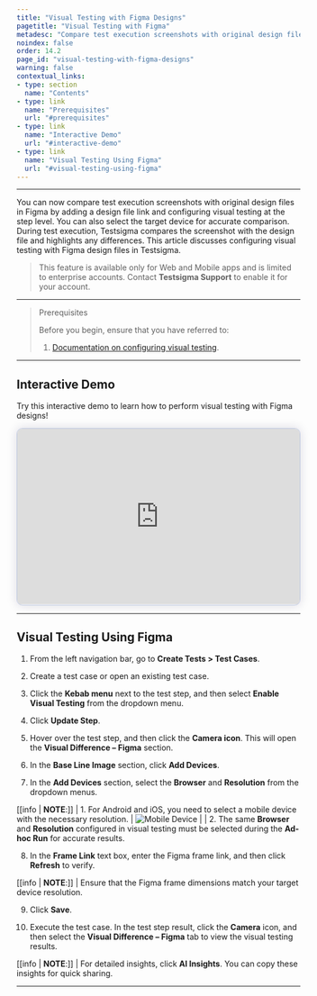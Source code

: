 ```yaml
---
title: "Visual Testing with Figma Designs"
pagetitle: "Visual Testing with Figma"
metadesc: "Compare test execution screenshots with original design files in Figma by adding a design file link and configuring visual testing | Learn how to perform visual testing with Figma designs in Testsigma"
noindex: false
order: 14.2
page_id: "visual-testing-with-figma-designs"
warning: false
contextual_links:
- type: section
  name: "Contents"
- type: link
  name: "Prerequisites"
  url: "#prerequisites"
- type: link
  name: "Interactive Demo"
  url: "#interactive-demo"
- type: link
  name: "Visual Testing Using Figma"
  url: "#visual-testing-using-figma"
---
```


---


You can now compare test execution screenshots with original design files in Figma by adding a design file link and configuring visual testing at the step level. You can also select the target device for accurate comparison. During test execution, Testsigma compares the screenshot with the design file and highlights any differences. This article discusses configuring visual testing with Figma design files in Testsigma.

> 
> This feature is available only for Web and Mobile apps and is limited to enterprise accounts. Contact **Testsigma Support** to enable it for your account.

---

> <p id="prerequisites">Prerequisites</p>
>
> Before you begin, ensure that you have referred to:
> 1. [Documentation on configuring visual testing](https://testsigma.com/docs/visual-testing/configure-test-steps/).

---

## **Interactive Demo**

Try this interactive demo to learn how to perform visual testing with Figma designs!

<div>
  <script async src="https://js.storylane.io/js/v2/storylane.js"></script>
  <div class="sl-embed" style="position:relative;padding-bottom:calc(57.41% + 25px);width:100%;height:0;transform:scale(1)">
    <iframe loading="lazy" class="sl-demo" src="https://app.storylane.io/demo/wxomztweml0o?embed=inline" name="sl-embed" allow="fullscreen" allowfullscreen style="position:absolute;top:0;left:0;width:100%!important;height:100%!important;border:1px solid rgba(63,95,172,0.35);box-shadow: 0px 0px 18px rgba(26, 19, 72, 0.15);border-radius:10px;box-sizing:border-box;"></iframe>
  </div>
</div>
 


---

## **Visual Testing Using Figma**

1. From the left navigation bar, go to **Create Tests > Test Cases**.

2. Create a test case or open an existing test case.

3. Click the **Kebab menu** next to the test step, and then select **Enable Visual Testing** from the dropdown menu.

4. Click **Update Step**.

5. Hover over the test step, and then click the **Camera icon**. This will open the **Visual Difference – Figma** section.

6. In the **Base Line Image** section, click **Add Devices**.

7. In the **Add Devices** section, select the **Browser** and **Resolution** from the dropdown menus.

[[info | **NOTE**:]]
| 1. For Android and iOS, you need to select a mobile device with the necessary resolution.
| ![Mobile Device](https://s3.amazonaws.com/static-docs.testsigma.com/new_images/projects/applications/Mobile_List_for_VT.png)
|
| 2. The same **Browser** and **Resolution** configured in visual testing must be selected during the **Ad-hoc Run** for accurate results.

8. In the **Frame Link** text box, enter the Figma frame link, and then click **Refresh** to verify.

[[info | **NOTE**:]]
| Ensure that the Figma frame dimensions match your target device resolution.

9. Click **Save**.

10. Execute the test case. In the test step result, click the **Camera** icon, and then select the **Visual Difference – Figma** tab to view the visual testing results.

[[info | **NOTE**:]]
| For detailed insights, click **AI Insights**. You can copy these insights for quick sharing.

---
